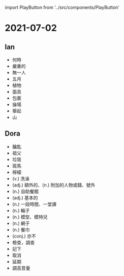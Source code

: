 import PlayButton from '../src/components/PlayButton'

# 2021-07-02

## Ian
- <PlayButton value="when" /> 何時
- <PlayButton value="serious" /> 嚴重的
- <PlayButton value="nobody" /> 無一人
- <PlayButton value="May" /> 五月
- <PlayButton value="plant" /> 植物
- <PlayButton value="mask" /> 面具
- <PlayButton value="package" /> 包裹
- <PlayButton value="playground" /> 操場
- <PlayButton value="raise" /> 舉起
- <PlayButton value="mountain" /> 山

## Dora
- <PlayButton value="key" /> 鑰匙
- <PlayButton value="grandfather" /> 祖父
- <PlayButton value="garbage" /> 垃圾
- <PlayButton value="zebra" /> 斑馬
- <PlayButton value="lemon" /> 檸檬
- <PlayButton value="bathe" /> (v.) 洗澡
- <PlayButton value="extra" /> (adj.) 額外的、(n.) 附加的人物或錢、號外
- <PlayButton value="cafeteria" /> (n.) 自助餐館
- <PlayButton value="basic" /> (adj.) 基本的
- <PlayButton value="period" /> (n.) 一段時間、一堂課
- <PlayButton value="wheel" /> (n.) 輪子
- <PlayButton value="model" /> (n.) 模型、模特兒
- <PlayButton value="net" /> (n.) 網子
- <PlayButton value="napkin" /> (n.) 餐巾
- <PlayButton value="nor" /> (conj.) 亦不
- <PlayButton value="check up on" /> 檢查，調查
- <PlayButton value="take down" /> 記下
- <PlayButton value="call off" /> 取消
- <PlayButton value="put off" /> 延期
- <PlayButton value="turn up" /> 調高音量
